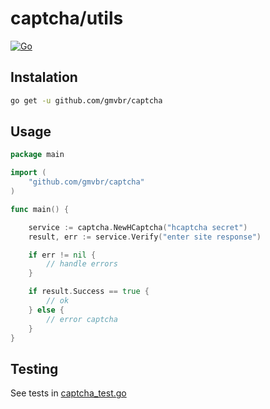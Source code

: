 # captcha/utils

[![Go](https://github.com/gmvbr/captcha/actions/workflows/go.yml/badge.svg)](https://github.com/gmvbr/captcha/actions/workflows/go.yml)

## Instalation

```bash
go get -u github.com/gmvbr/captcha
```

## Usage

```go
package main

import (
    "github.com/gmvbr/captcha"  
)

func main() {

    service := captcha.NewHCaptcha("hcaptcha secret")
    result, err := service.Verify("enter site response")

    if err != nil {
        // handle errors
    }

    if result.Success == true {
        // ok
    } else {
        // error captcha
    }
}

```

## Testing

See tests in [captcha_test.go](captcha_test.go)

